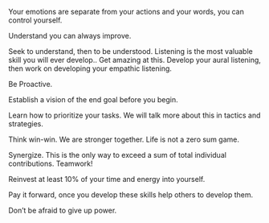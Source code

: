 Your emotions are separate from your actions and your words, you can control yourself.

Understand you can always improve.

Seek to understand, then to be understood. Listening is the most valuable skill you will ever develop.. Get amazing at this. Develop your aural listening, then work on developing your empathic listening.

Be Proactive.

Establish a vision of the end goal before you begin.

Learn how to prioritize your tasks. We will talk more about this in tactics and strategies.

Think win-win. We are stronger together. Life is not a zero sum game.

Synergize. This is the only way to exceed a sum of total individual contributions. Teamwork!

Reinvest at least 10% of your time and energy into yourself.

Pay it forward, once you develop these skills help others to develop them. 

Don’t be afraid to give up power.
